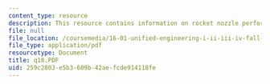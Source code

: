 ```yaml
---
content_type: resource
description: This resource contains information on rocket nozzle performance.
file: null
file_location: /coursemedia/16-01-unified-engineering-i-ii-iii-iv-fall-2005-spring-2006/259c2803e5b3609b42aefcde914118fe_q18.PDF
file_type: application/pdf
resourcetype: Document
title: q18.PDF
uid: 259c2803-e5b3-609b-42ae-fcde914118fe
---
```

